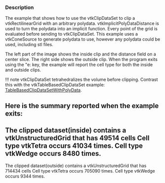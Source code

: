 ### Description

The example that shows how to use the vtkClipDataSet to clip a
vtkRectilinearGrid with an arbitrary
polydata. vtkImplicitPolyDataDistance is used to turn the polydata
into an implicit function. Every point of the grid is evaluated before
sending to vtkClipDataSet. This example uses a vtkConeSource to
generate polydata to use, however any polydata could be used,
including stl files.

The left part of the image shows the inside clip and the distance
field on a center slice. The right side shows the outside clip. When
the program exits using the "e: key, the example will report the cell
type for both the inside and outside clips.

!!! note
    vtkClipDataSet tetrahedralizes the volume before clipping. Contrast this with the vtkTableBasedClipDataSet example: [TableBasedClipDataSetWithPolyData](/Cxx/Meshes/TableBasedClipDataSetWithPolyData).

Here is the summary reported when the example exits:
<samp>
------------------------
The clipped dataset(inside) contains a 
vtkUnstructuredGrid that has 49514 cells
	Cell type vtkTetra occurs 41034 times.
	Cell type vtkWedge occurs 8480 times.
------------------------
The clipped dataset(outside) contains a 
vtkUnstructuredGrid that has 714434 cells
	Cell type vtkTetra occurs 705090 times.
	Cell type vtkWedge occurs 9344 times.
</samp>
